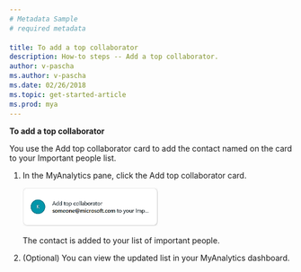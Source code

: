 ```yaml
---
# Metadata Sample
# required metadata

title: To add a top collaborator
description: How-to steps -- Add a top collaborator. 
author: v-pascha
ms.author: v-pascha
ms.date: 02/26/2018
ms.topic: get-started-article
ms.prod: mya
---
```


**To add a top collaborator** 

You use the Add top collaborator card to add the contact named on the card to your Important people list. 

1. In the MyAnalytics pane, click the Add top collaborator card.

    <img src="../../Images/Add_top_collaborator_ed.png" width="50%" height="50%" alt="Add top collaborator card">

    The contact is added to your list of important people. 
    
2. (Optional) You can view the updated list in your MyAnalytics dashboard.  